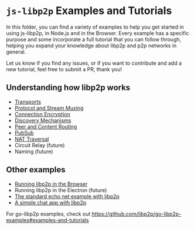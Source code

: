 # `js-libp2p` Examples and Tutorials

In this folder, you can find a variety of examples to help you get started in using js-libp2p, in Node.js and in the Browser. Every example has a specific purpose and some incorporate a full tutorial that you can follow through, helping you expand your knowledge about libp2p and p2p networks in general.

Let us know if you find any issues, or if you want to contribute and add a new tutorial, feel free to submit a PR, thank you!

## Understanding how libp2p works

- [Transports](./transports)
- [Protocol and Stream Muxing](./protocol-and-stream-muxing)
- [Connection Encryption](./connection-encryption)
- [Discovery Mechanisms](./discovery-mechanisms)
- [Peer and Content Routing](./peer-and-content-routing)
- [PubSub](./pubsub)
- [NAT Traversal](./nat-traversal)
- Circuit Relay (future)
- Naming (future)

## Other examples

- [Running libp2p in the Browser](./libp2p-in-the-browser)
- Running libp2p in the Electron (future)
- [The standard echo net example with libp2p](./echo)
- [A simple chat app with libp2p](./chat)

For go-libp2p examples, check out https://github.com/libp2p/go-libp2p-examples#examples-and-tutorials
